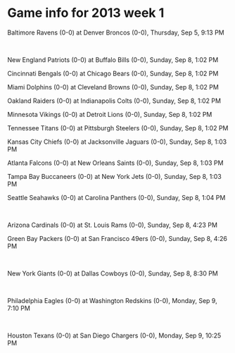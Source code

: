 # Game info for 2013 week 1

Baltimore Ravens (0-0) at Denver Broncos (0-0), Thursday, Sep 5, 9:13 PM


<br/>

New England Patriots (0-0) at Buffalo Bills (0-0), Sunday, Sep 8, 1:02 PM

Cincinnati Bengals (0-0) at Chicago Bears (0-0), Sunday, Sep 8, 1:02 PM

Miami Dolphins (0-0) at Cleveland Browns (0-0), Sunday, Sep 8, 1:02 PM

Oakland Raiders (0-0) at Indianapolis Colts (0-0), Sunday, Sep 8, 1:02 PM

Minnesota Vikings (0-0) at Detroit Lions (0-0), Sunday, Sep 8, 1:02 PM

Tennessee Titans (0-0) at Pittsburgh Steelers (0-0), Sunday, Sep 8, 1:02 PM

Kansas City Chiefs (0-0) at Jacksonville Jaguars (0-0), Sunday, Sep 8, 1:03 PM

Atlanta Falcons (0-0) at New Orleans Saints (0-0), Sunday, Sep 8, 1:03 PM

Tampa Bay Buccaneers (0-0) at New York Jets (0-0), Sunday, Sep 8, 1:03 PM

Seattle Seahawks (0-0) at Carolina Panthers (0-0), Sunday, Sep 8, 1:04 PM


<br/>

Arizona Cardinals (0-0) at St. Louis Rams (0-0), Sunday, Sep 8, 4:23 PM

Green Bay Packers (0-0) at San Francisco 49ers (0-0), Sunday, Sep 8, 4:26 PM


<br/>

New York Giants (0-0) at Dallas Cowboys (0-0), Sunday, Sep 8, 8:30 PM


<br/>

Philadelphia Eagles (0-0) at Washington Redskins (0-0), Monday, Sep 9, 7:10 PM


<br/>

Houston Texans (0-0) at San Diego Chargers (0-0), Monday, Sep 9, 10:25 PM

